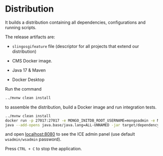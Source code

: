 # Distribution
It builds a distribution containing all dependencies, configurations and running scripts. 

The release artifacts are:
- `slingosgifeature` file (descriptor for all projects that extend our distribution)
- CMS Docker image.

- Java 17 & Maven
- Docker Desktop


Run the command

```bash
../mvnw clean install
```

to assemble the distribution, build a Docker image and run integration tests.

```bash
../mvnw clean install
docker run -p 27017:27017 -e MONGO_INITDB_ROOT_USERNAME=mongoadmin -e MONGO_INITDB_ROOT_PASSWORD=mongoadmin mongo:4.4.6
java --add-opens java.base/java.lang=ALL-UNNAMED -jar target/dependency/org.apache.sling.feature.launcher.jar -f target/slingfeature-tmp/feature-websight-cms-kyanite-project.json
```

and open [localhost:8080](http://localhost:8080/) to see the ICE admin panel (use default `wsadmin/wsadmin` password).

Press `CTRL + C` to stop the application.
